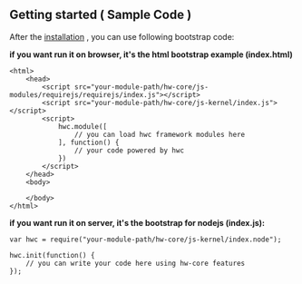 **Getting started ( Sample Code )** 
------------------------------------

After the [installation](wiki/installation) , you can use following bootstrap code:

**if you want run it on browser, it's the html bootstrap example (index.html)**

    <html>
        <head>
            <script src="your-module-path/hw-core/js-modules/requirejs/requirejs/index.js"></script>
            <script src="your-module-path/hw-core/js-kernel/index.js"></script>
            <script>
                hwc.module([
                    // you can load hwc framework modules here
                ], function() {
                    // your code powered by hwc
                })
            </script>
        </head>
        <body>

        </body>
    </html>

**if you want run it on server, it's the bootstrap for nodejs (index.js):** 

    var hwc = require("your-module-path/hw-core/js-kernel/index.node");

    hwc.init(function() {
        // you can write your code here using hw-core features
    });